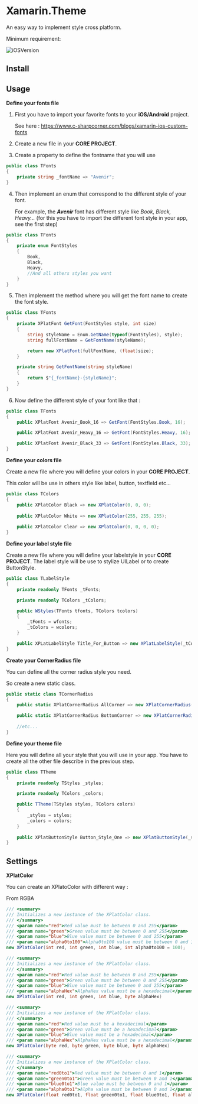 
# Xamarin.Theme

An easy way to implement style cross platform.

Minimum requirement:

![iOSVersion](https://img.shields.io/badge/iOS-11-green.svg)


## Install



## Usage

****Define your fonts file****

1. First you have to import your favorite fonts to your __iOS/Android__ project.

    See here : https://www.c-sharpcorner.com/blogs/xamarin-ios-custom-fonts

2. Create a new file in your __CORE PROJECT__.

3. Create a property to define the fontname that you will use

```csharp
public class TFonts
{
    private string _fontName => "Avenir";
}
```

4. Then implement an enum that correspond to the different style of your font.

    For example, the ___Avenir___ font has different style like *Book, Black, Heavy...*  (for this you have to import the different font style in your app, see the first step)

```csharp
public class TFonts
{
    private enum FontStyles
    {
        Book,
        Black,
        Heavy,
        //And all others styles you want
    }
}
```

5. Then implement the method where you will get the font name to create the font style.

```csharp
public class TFonts
{
    private XPlatFont GetFont(FontStyles style, int size)
    {
        string styleName = Enum.GetName(typeof(FontStyles), style);
        string fullFontName = GetFontName(styleName);

        return new XPlatFont(fullFontName, (float)size);
    }

    private string GetFontName(string styleName)
    {
        return $"{_fontName}-{styleName}";
    }
}
```

6. Now define the different style of your font like that :

```csharp
public class TFonts
{
    public XPlatFont Avenir_Book_16 => GetFont(FontStyles.Book, 16);

    public XPlatFont Avenir_Heavy_16 => GetFont(FontStyles.Heavy, 16);

    public XPlatFont Avenir_Black_33 => GetFont(FontStyles.Black, 33);
}
```


****Define your colors file****

Create a new file where you will define your colors in your __CORE PROJECT__.

This color will be use in others style like label, button, textfield etc...

```csharp
public class TColors
{
    public XPlatColor Black => new XPlatColor(0, 0, 0);
    
    public XPlatColor White => new XPlatColor(255, 255, 255);
    
    public XPlatColor Clear => new XPlatColor(0, 0, 0, 0);
}
```

****Define your label style file****

Create a new file where you will define your labelstyle in your __CORE PROJECT__.
The label style will be use to stylize UILabel or to create ButtonStyle.

```csharp
public class TLabelStyle
{
    private readonly TFonts _tFonts;

    private readonly TColors _tColors;

    public WStyles(TFonts tfonts, TColors tcolors)
    {
        _tFonts = wfonts;
        _tColors = wcolors;
    }

    public XPLatLabelStyle Title_For_Button => new XPlatLabelStyle(_tColors.Black, _tFonts.Avenir_Book_16);
}
```

****Create your CornerRadius file****

You can define all the corner radius style you need.

So create a new static class.
````csharp
public static class TCornerRadius
{
    public static XPlatCornerRadius AllCorner => new XPlatCornerRadius(5, true, true, true, true);

    public static XPlatCornerRadius BottomCorner => new XPlatCornerRadius(bottomLeft: true, bottomRight: true);
    
    //etc...
}
````

****Define your theme file****

Here you will define all your style that you will use in your app.
You have to create all the other file describe in the previous step.

```csharp
public class TTheme
{
    private readonly TStyles _styles;

    private readonly TColors _colors;

    public TTheme(TStyles styles, TColors colors)
    {
        _styles = styles;
        _colors = colors;
    }
    
    public XPlatButtonStyle Button_Style_One => new XPlatButtonStyle(_styles.Title_For_Button, _colors.White, WCornerRadius.AllCorner);
}
```

## Settings

****XPlatColor****

You can create an XPlatoColor with different way :

From RGBA

````csharp
/// <summary>
/// Initializes a new instance of the XPlatColor class.
/// </summary>
/// <param name="red">Red value must be between 0 and 255</param>
/// <param name="green">Green value must be between 0 and 255</param>
/// <param name="blue">Blue value must be between 0 and 255</param>
/// <param name="alpha0to100">Alpha0to100 value must be between 0 and 100</param>
new XPlatColor(int red, int green, int blue, int alpha0to100 = 100);

/// <summary>
/// Initializes a new instance of the XPlatColor class.
/// </summary>
/// <param name="red">Red value must be between 0 and 255</param>
/// <param name="green">Green value must be between 0 and 255</param>
/// <param name="blue">Blue value must be between 0 and 255</param>
/// <param name="alphaHex">AlphaHex value must be a hexadecimal</param>
new XPlatColor(int red, int green, int blue, byte alphaHex)

/// <summary>
/// Initializes a new instance of the XPlatColor class.
/// </summary>
/// <param name="red">Red value must be a hexadecimal</param>
/// <param name="green">Green value must be a hexadecimal</param>
/// <param name="blue">Blue value must be a hexadecimal</param>
/// <param name="alphaHex">AlphaHex value must be a hexadecimal</param>
new XPlatColor(byte red, byte green, byte blue, byte alphaHex)

/// <summary>
/// Initializes a new instance of the XPlatColor class.
/// </summary>
/// <param name="red0to1">Red value must be between 0 and 1</param>
/// <param name="green0to1">Green value must be between 0 and 1</param>
/// <param name="blue0to1">Blue value must be between 0 and 1</param>
/// <param name="alpha0to1">Alpha value must be between 0 and 1</param>
new XPlatColor(float red0to1, float green0to1, float blue0to1, float alpha0to1)
````
